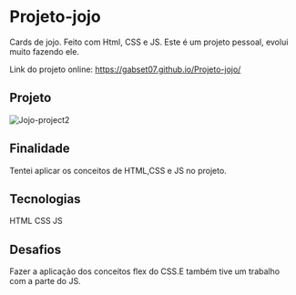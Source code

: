 # Projeto-jojo
Cards de jojo. Feito com Html, CSS e JS. Este é um projeto pessoal, evolui muito fazendo ele.





Link do projeto online: https://gabset07.github.io/Projeto-jojo/


## Projeto
![Jojo-project2](https://github.com/Gabset07/Projeto-jojo/assets/103261889/034eb770-328d-4fd7-b624-0cd934f75b5c)



## Finalidade
Tentei aplicar os conceitos de HTML,CSS e JS no projeto.



## Tecnologias

HTML
CSS
JS

## Desafios 
Fazer a aplicação dos conceitos flex do CSS.E também tive um trabalho com a parte do JS.
